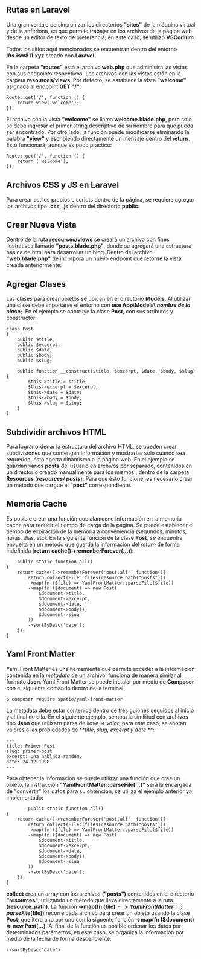 ## Rutas en Laravel

Una gran ventaja de sincronizar los directorios **"sites"** de la máquina virtual y de la anfitriona, es que permite trabajar en los archivos de la página web desde un editor de texto de preferencia, en este caso, se utilizó **VSCodium**.

Todos los sitios aquí mencionados se encuentran dentro del entorno **lfts.isw811.xyz** creado con **Laravel**.

En la carpeta **"routes"** está el archivo **web.php** que administra las vistas con sus endpoints respectivos. Los archivos con las vistas están en la carpeta **resources/views**.
Por defecto, se establece la vista **"welcome"** asignada al endpoint **GET "/"**:

    Route::get('/', function () {
        return view('welcome');
    });
El archivo con la vista **"welcome"** se llama **welcome.blade.php**, pero solo se debe ingresar el primer string descriptivo de su nombre para que pueda ser encontrado. 
Por otro lado, la función puede modificarse eliminando la palabra **"view"** y escribiendo directamente un mensaje dentro del **return**. Esto funcionará, aunque es poco práctico:

    Route::get('/', function () {
        return ('welcome');
    });


## Archivos CSS y JS en Laravel

Para crear estilos propios o scripts dentro de la página, se requiere agregar los archivos tipo **.css, .js** dentro del directorio  **public**.

## Crear Nueva Vista

Dentro de la ruta **resources/views** se creará un archivo con fines ilustrativos llamado **"posts.blade.php"**, donde se agregará una estructura básica de html para desarrollar un blog.
Dentro del archivo **"web.blade.php"** de incorpora un nuevo endpoint que retorne la vista creada anteriormente:

## Agregar Clases

Las clases para crear objetos se ubican en el directorio **Models**.
Al utilizar una clase debe importarse el entorno con **use App\Models\ _nombre de la clase_;**. En el ejemplo se contruye la clase **Post**, con sus atributos y constructor:

    class Post
    {
        public $title;
        public $excerpt;
        public $date;
        public $body;
        public $slug;

        public function __construct($title, $excerpt, $date, $body, $slug){
            $this->title = $title;
            $this->excerpt = $excerpt;
            $this->date = $date;
            $this->body = $body;
            $this->slug = $slug;
        }
    }

## Subdividir archivos HTML

Para lograr ordenar la estructura del archivo HTML, se pueden crear subdivisiones que contengan información y mostrarlas solo cuando sea requerido, ésto aporta dinamismo a la página web. En el ejemplo se guardan varios **posts** del usuario en archivos por separado, contenidos en un directorio creado manualmente para los mismos , dentro de la carpeta **Resources** (**_resources/ posts_**). Para que ésto funcione, es necesario crear un método que cargue el **"post"** correspondiente.

## Memoria Cache

Es posible crear una función que alamcene información en la memoria cache para reducir el tiempo de carga de la página. Se puede establecer el tiempo de expiración de la memoria a conveniencia (segundos, minutos, horas, días, etc).
En la siguiente función de la clase **Post**, se encuentra envuelta en un método que guarda la información del _return_ de forma indefinida 
(**return cache()->remenberForever(...)**):

        public static function all()
    {
        return cache()->rememberForever('post.all', function(){
            return collect(File::files(resource_path("posts")))
            ->map(fn ($file) => YamlFrontMatter::parseFile($file))
            ->map(fn ($document) => new Post(
                $document->title,
                $document->excerpt,
                $document->date,
                $document->body(),
                $document->slug
            ))
            ->sortByDesc('date');
        });
    }

## Yaml Front Matter

Yaml Front Matter es una herramienta que permite acceder a la información contenida en la _metadata_ de un archivo, funciona de manera similar al formato **Json**. Yaml Front Matter se puede instalar por medio de **Composer** con el siguiente comando dentro de la terminal: 
    
    $ composer require spatie/yaml-front-matter

La metadata debe estar contenida dentro de tres guiones seguidos al inicio y al final de ella. En el siguiente ejemplo, se nota la similitud con archivos tipo **Json** que utilizarn pares de _llave => valor_, para este caso, se anotan valores a las propiedades de **_title, slug, excerpt y date_ **:

    ---
    title: Primer Post
    slug: primer-post
    excerpt: Una hablada random.
    date: 24-12-1998
    ---

Para obtener la información se puede utilizar una función que cree un objeto, la instrucción **"YamlFrontMatter::parseFile(...)"** será la encargada de "convertir" los datos para su obtención, se utiliza el ejemplo anterior ya implementado:

            public static function all()
    {
        return cache()->rememberForever('post.all', function(){
            return collect(File::files(resource_path("posts")))
            ->map(fn ($file) => YamlFrontMatter::parseFile($file))
            ->map(fn ($document) => new Post(
                $document->title,
                $document->excerpt,
                $document->date,
                $document->body(),
                $document->slug
            ))
            ->sortByDesc('date');
        });
    }

**collect** crea un array con los archivos **("posts")** contenidos en el directorio **"resources"**, utilizando un método que lleva directamente a la ruta **(resource_path)**. 
La función **->map(fn ($file) => YamlFrontMatter::parseFile($file))** recorre cada archivo para crear un objeto usando la clase **Post**, que itera uno por uno con la siguente función **->map(fn ($document) => new Post(...)**. 
Al final de la función es posible ordenar los datos por determinados parámetros, en este caso, se organiza la información por medio de la fecha de forma descendiente: 
    
    ->sortByDesc('date')



